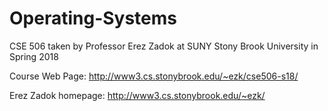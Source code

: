 # Operating-Systems

CSE 506 taken by Professor Erez Zadok at SUNY Stony Brook University in Spring 2018

Course Web Page: http://www3.cs.stonybrook.edu/~ezk/cse506-s18/

Erez Zadok homepage: http://www3.cs.stonybrook.edu/~ezk/
